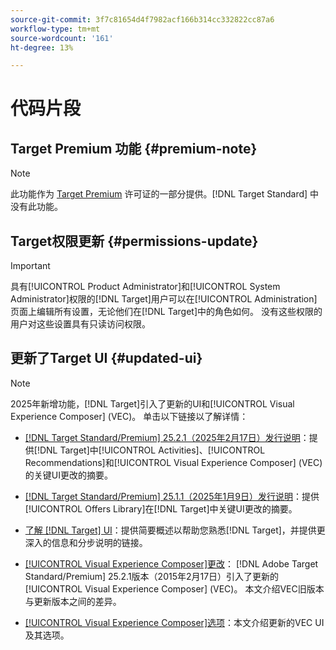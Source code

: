 ```yaml
---
source-git-commit: 3f7c81654d4f7982acf166b314cc332822cc87a6
workflow-type: tm+mt
source-wordcount: '161'
ht-degree: 13%

---
```

# 代码片段

## Target Premium 功能 {#premium-note}

>[!NOTE]
>
>此功能作为 [Target Premium](/help/main/c-intro/intro.md#premium) 许可证的一部分提供。[!DNL Target Standard] 中没有此功能。

## Target权限更新 {#permissions-update}

>[!IMPORTANT]
>
>具有[!UICONTROL Product Administrator]和[!UICONTROL System Administrator]权限的[!DNL Target]用户可以在[!UICONTROL Administration]页面上编辑所有设置，无论他们在[!DNL Target]中的角色如何。 没有这些权限的用户对这些设置具有只读访问权限。

## 更新了Target UI {#updated-ui}

>[!NOTE]
>
>2025年新增功能，[!DNL Target]引入了更新的UI和[!UICONTROL Visual Experience Composer] (VEC)。 单击以下链接以了解详情：
>
>* [[!DNL Target Standard/Premium] 25.2.1（2025年2月17日）发行说明](/help/main/r-release-notes/release-notes-for-previous-releases.md#ui-update-2)：提供[!DNL Target]中[!UICONTROL Activities]、[!UICONTROL Recommendations]和[!UICONTROL Visual Experience Composer] (VEC)的关键UI更改的摘要。
>
>* [[!DNL Target Standard/Premium] 25.1.1（2025年1月9日）发行说明](/help/main/r-release-notes/release-notes-for-previous-releases.md#ui-update-1)：提供[!UICONTROL Offers Library]在[!DNL Target]中关键UI更改的摘要。
>
>* [了解 [!DNL Target] UI](/help/main/c-intro/understand-the-target-ui.md)：提供简要概述以帮助您熟悉[!DNL Target]，并提供更深入的信息和分步说明的链接。
>
>* [[!UICONTROL Visual Experience Composer]更改](/help/main/c-experiences/c-visual-experience-composer/vec-changes.md)： [!DNL Adobe Target Standard/Premium] 25.2.1版本（2015年2月17日）引入了更新的[!UICONTROL Visual Experience Composer] (VEC)。 本文介绍VEC旧版本与更新版本之间的差异。
>
>* [[!UICONTROL Visual Experience Composer]选项](/help/main/c-experiences/c-visual-experience-composer/viztarget-options.md)：本文介绍更新的VEC UI及其选项。


